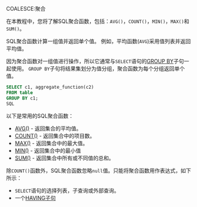 COALESCE:聚合

在本教程中，您将了解SQL聚合函数，包括：`AVG()`，`COUNT()`，`MIN()`，`MAX()`和`SUM()`。

SQL聚合函数计算一组值并返回单个值。 例如，平均函数(`AVG`)采用值列表并返回平均值。

因为聚合函数对一组值进行操作，所以它通常与`SELECT`语句的[GROUP BY](http://www.yiibai.com/sql/sql-group-by.html)子句一起使用。 `GROUP BY`子句将结果集划分为值分组，聚合函数为每个分组返回单个值。

```sql
SELECT c1, aggregate_function(c2)
FROM table
GROUP BY c1;
SQL
```

以下是常用的SQL聚合函数：

- [AVG()](http://www.yiibai.com/sql/sql-avg.html) - 返回集合的平均值。
- [COUNT()](http://www.yiibai.com/sql/sql-count.html) - 返回集合中的项目数。
- [MAX()](http://www.yiibai.com/sql/sql-max.html) - 返回集合中的最大值。
- [MIN()](http://www.yiibai.com/sql/sql-min.html) - 返回集合中的最小值
- [SUM()](http://www.yiibai.com/sql/sql-sum.html) - 返回集合中所有或不同值的总和。

除`COUNT()`函数外，SQL聚合函数忽略`null`值。只能将聚合函数用作表达式，如下所示：

- `SELECT`语句的选择列表，子查询或外部查询。
- 一个[HAVING子句](http://www.yiibai.com/sql/sql-having.html)



